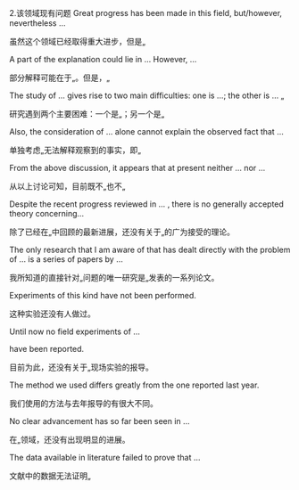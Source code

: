 2.该领域现有问题
Great progress has been made in this field, but/however, nevertheless …

虽然这个领域已经取得重大进步，但是„

A part of the explanation could lie in … However, …

部分解释可能在于„。但是，„

The study of … gives rise to two main difficulties: one is …; the other is … „

研究遇到两个主要困难：一个是„；另一个是„

Also, the consideration of … alone cannot explain the observed fact that …

单独考虑„无法解释观察到的事实，即„

From the above discussion, it appears that at present neither … nor …

从以上讨论可知，目前既不„也不„

Despite the recent progress reviewed in … , there is no generally accepted theory concerning…

除了已经在„中回顾的最新进展，还没有关于„的广为接受的理论。

The only research that I am aware of that has dealt directly with the problem of … is a series of papers by …

我所知道的直接针对„问题的唯一研究是„发表的一系列论文。

Experiments of this kind have not been performed.

这种实验还没有人做过。

Until now no field experiments of …

have been reported.

目前为此，还没有关于„现场实验的报导。

The method we used differs greatly from the one reported last year.

我们使用的方法与去年报导的有很大不同。

No clear advancement has so far been seen in …

在„领域，还没有出现明显的进展。

The data available in literature failed to prove that …

文献中的数据无法证明„